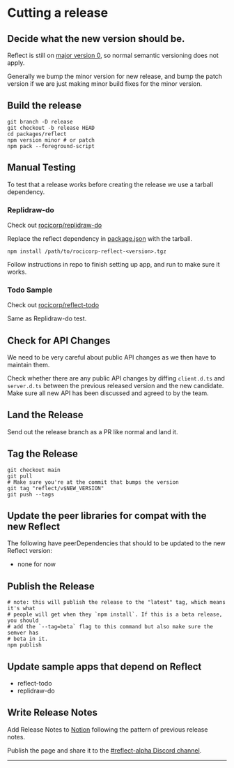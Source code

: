 # Cutting a release

## Decide what the new version should be.

Reflect is still on [major version 0](https://semver.org/#spec-item-4), so
normal semantic versioning does not apply.

Generally we bump the minor version for new release, and bump the patch version
if we are just making minor build fixes for the minor version.

## Build the release

```
git branch -D release
git checkout -b release HEAD
cd packages/reflect
npm version minor # or patch
npm pack --foreground-script
```

## Manual Testing

To test that a release works before creating the release we use a tarball dependency.

### Replidraw-do

Check out [rocicorp/replidraw-do](https://github.com/rocicorp/replidraw-do)

Replace the reflect dependency in
[package.json](https://github.com/rocicorp/replidraw-do/blob/main/package.json)
with the tarball.

```
npm install /path/to/rocicorp-reflect-<version>.tgz
```

Follow instructions in repo to finish setting up app, and run to make sure it works.

### Todo Sample

Check out [rocicorp/reflect-todo](https://github.com/rocicorp/reflect-todo)

Same as Replidraw-do test.

## Check for API Changes

We need to be very careful about public API changes as we then have to maintain them.

Check whether there are any public API changes by diffing `client.d.ts` and
`server.d.ts` between the previous released version and the new candidate. Make
sure all new API has been discussed and agreed to by the team.

## Land the Release

Send out the release branch as a PR like normal and land it.

## Tag the Release

```
git checkout main
git pull
# Make sure you're at the commit that bumps the version
git tag "reflect/v$NEW_VERSION"
git push --tags
```

## Update the peer libraries for compat with the new Reflect

The following have peerDependencies that should to be updated to the new Reflect version:

- none for now

## Publish the Release

```
# note: this will publish the release to the "latest" tag, which means it's what
# people will get when they `npm install`. If this is a beta release, you should
# add the `--tag=beta` flag to this command but also make sure the semver has
# beta in it.
npm publish
```

## Update sample apps that depend on Reflect

- reflect-todo
- replidraw-do

## Write Release Notes

Add Release Notes to [Notion](https://www.notion.so/replicache/Release-Notes-43b93bd9bf774de6a505247a6e7a3fb8) following the pattern of
previous release notes.

Publish the page and share it to the [#reflect-alpha Discord channel](https://discord.gg/9PzrG5Qv).

---
